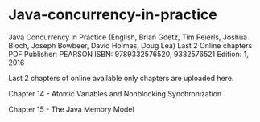 # Java-concurrency-in-practice
Java Concurrency in Practice (English, Brian Goetz, Tim Peierls, Joshua Bloch, Joseph Bowbeer, David Holmes, Doug Lea) Last 2 Online chapters PDF
Publisher: PEARSON
ISBN: 9789332576520, 9332576521
Edition: 1, 2016

Last 2 chapters of online available only chapters are uploaded here.

Chapter 14 - Atomic Variables and Nonblocking Synchronization

Chapter 15 - The Java Memory Model
